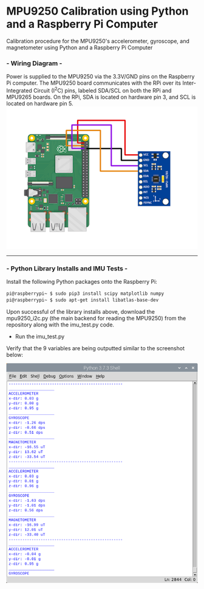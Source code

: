 # MPU9250 Calibration using Python and a Raspberry Pi Computer
Calibration procedure for the MPU9250's accelerometer, gyroscope, and magnetometer using Python and a Raspberry Pi Computer

### - Wiring Diagram - 

Power is supplied to the MPU9250 via the 3.3V/GND pins on the Raspberry Pi computer. The MPU9250 board communicates with the RPi over its Inter-Integrated Circuit (I<sup>2</sup>C) pins, labeled SDA/SCL on both the RPi and MPU9265 boards. On the RPi, SDA is located on hardware pin 3, and SCL is located on hardware pin 5. 
![Wiring diagram of MPU9250 to RPI4](./images/mpu9250_raspberry_pi_4_wiring_diagram.png)
___
### - Python Library Installs and IMU Tests - 
Install the following Python packages onto the Raspberry Pi:
```bash
pi@raspberrypi~ $ sudo pip3 install scipy matplotlib numpy
pi@raspberrypi~ $ sudo apt-get install libatlas-base-dev
```
Upon successful of the library installs above, download the mpu9250_i2c.py (the main backend for reading the MPU9250) from the repository along with the imu_test.py code. 

- Run the imu_test.py 

Verify that the 9 variables are being outputted similar to the screenshot below:

![MPU9250 Test Printout](./images/imu_test_printout.png)
